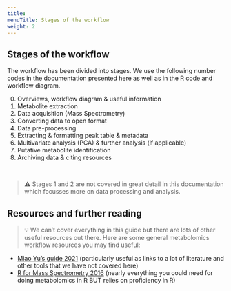 ```yaml
---
title: 
menuTitle: Stages of the workflow
weight: 2
---
```


## Stages of the workflow

The workflow has been divided into stages. We use the following number codes in the documentation presented here as well as in the R code and workflow diagram.


00. Overviews, workflow diagram & useful information
01. Metabolite extraction
02. Data acquisition (Mass Spectrometry)
03. Converting data to open format
04. Data pre-processing
05. Extracting & formatting peak table & metadata
06. Multivariate analysis (PCA) & further analysis (if applicable)
07. Putative metabolite identification
08. Archiving data & citing resources

<br>

> :warning: Stages 1 and 2 are not covered in great detail in this documentation which focusses more on data processing
and analysis.

## Resources and further reading

> :bulb: We can’t cover everything in this guide but there are lots of other useful resources out there. 
Here are some general metabolomics workflow resources you may find useful:

* [Miao Yu’s guide 2021](https://bookdown.org/yufree/Metabolomics/) (particularly useful as links to a lot of literature and other tools that we have not covered here) 
* [R for Mass Spectrometry 2016](https://rformassspectrometry.github.io/metaRbolomics-book/) (nearly everything you could need for doing metabolomics in R BUT relies on proficiency in R)
